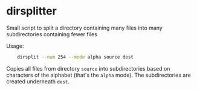 dirsplitter
===========

Small script to split a directory containing many files into many subdirectories containing fewer files


Usage:

```bash
    dirsplit --num 254 --mode alpha source dest
```

Copies all files from directory `source` into subdirectories based on characters of the alphabet (that's the `alpha` mode). The subdirectories are created underneath `dest`.
